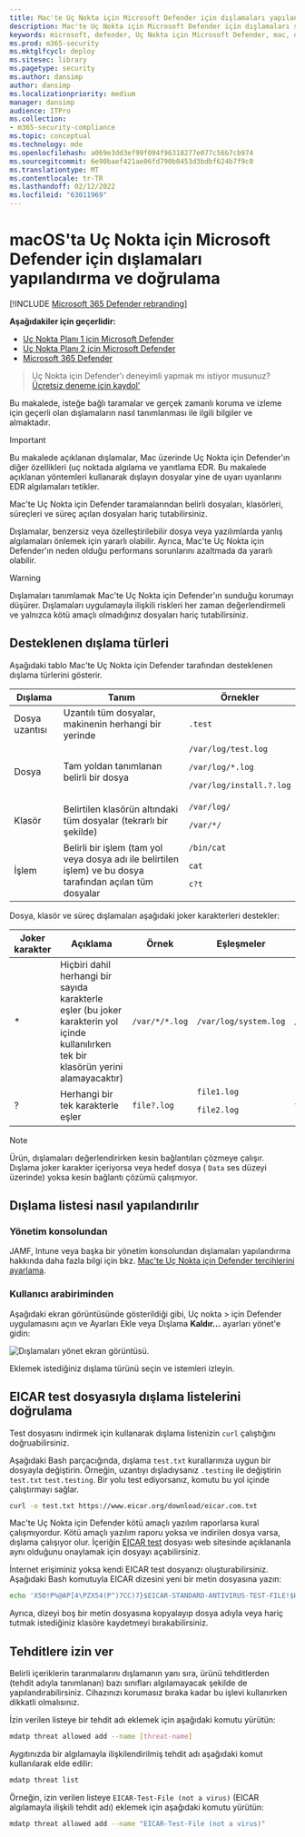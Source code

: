 ```yaml
---
title: Mac'te Uç Nokta için Microsoft Defender için dışlamaları yapılandırma ve doğrulama
description: Mac'te Uç Nokta için Microsoft Defender için dışlamaları sağlama ve doğrulama. Dışlamalar dosyalar, klasörler ve işlemler için ayarlanmış olabilir.
keywords: microsoft, defender, Uç Nokta için Microsoft Defender, mac, dışlamalar, taramalar, virüsten koruma
ms.prod: m365-security
ms.mktglfcycl: deploy
ms.sitesec: library
ms.pagetype: security
ms.author: dansimp
author: dansimp
ms.localizationpriority: medium
manager: dansimp
audience: ITPro
ms.collection:
- m365-security-compliance
ms.topic: conceptual
ms.technology: mde
ms.openlocfilehash: a069e3dd3ef99f094f96318277e077c56b7cb974
ms.sourcegitcommit: 6e90baef421ae06fd790b0453d3bdbf624b7f9c0
ms.translationtype: MT
ms.contentlocale: tr-TR
ms.lasthandoff: 02/12/2022
ms.locfileid: "63011969"
---
```

# <a name="configure-and-validate-exclusions-for-microsoft-defender-for-endpoint-on-macos"></a>macOS'ta Uç Nokta için Microsoft Defender için dışlamaları yapılandırma ve doğrulama

[!INCLUDE [Microsoft 365 Defender rebranding](../../includes/microsoft-defender.md)]


**Aşağıdakiler için geçerlidir:**
- [Uç Nokta Planı 1 için Microsoft Defender](https://go.microsoft.com/fwlink/p/?linkid=2154037)
- [Uç Nokta Planı 2 için Microsoft Defender](https://go.microsoft.com/fwlink/p/?linkid=2154037)
- [Microsoft 365 Defender](https://go.microsoft.com/fwlink/?linkid=2118804)

> Uç Nokta için Defender'ı deneyimli yapmak mı istiyor musunuz? [Ücretsiz deneme için kaydol'](https://signup.microsoft.com/create-account/signup?products=7f379fee-c4f9-4278-b0a1-e4c8c2fcdf7e&ru=https://aka.ms/MDEp2OpenTrial?ocid=docs-wdatp-investigateip-abovefoldlink)

Bu makalede, isteğe bağlı taramalar ve gerçek zamanlı koruma ve izleme için geçerli olan dışlamaların nasıl tanımlanması ile ilgili bilgiler ve almaktadır.

> [!IMPORTANT]
> Bu makalede açıklanan dışlamalar, Mac üzerinde Uç Nokta için Defender'ın diğer özellikleri (uç noktada algılama ve yanıtlama EDR. Bu makalede açıklanan yöntemleri kullanarak dışlayın dosyalar yine de uyarı uyarılarını EDR algılamaları tetikler.

Mac'te Uç Nokta için Defender taramalarından belirli dosyaları, klasörleri, süreçleri ve süreç açılan dosyaları hariç tutabilirsiniz.

Dışlamalar, benzersiz veya özelleştirilebilir dosya veya yazılımlarda yanlış algılamaları önlemek için yararlı olabilir. Ayrıca, Mac'te Uç Nokta için Defender'ın neden olduğu performans sorunlarını azaltmada da yararlı olabilir.

> [!WARNING]
> Dışlamaları tanımlamak Mac'te Uç Nokta için Defender'ın sunduğu korumayı düşürer. Dışlamaları uygulamayla ilişkili riskleri her zaman değerlendirmeli ve yalnızca kötü amaçlı olmadığınız dosyaları hariç tutabilirsiniz.

## <a name="supported-exclusion-types"></a>Desteklenen dışlama türleri

Aşağıdaki tablo Mac'te Uç Nokta için Defender tarafından desteklenen dışlama türlerini gösterir.

Dışlama|Tanım|Örnekler
---|---|---
Dosya uzantısı|Uzantılı tüm dosyalar, makinenin herhangi bir yerinde|`.test`
Dosya|Tam yoldan tanımlanan belirli bir dosya|`/var/log/test.log` <p> `/var/log/*.log` <p> `/var/log/install.?.log`
Klasör|Belirtilen klasörün altındaki tüm dosyalar (tekrarlı bir şekilde)|`/var/log/` <p> `/var/*/`
İşlem|Belirli bir işlem (tam yol veya dosya adı ile belirtilen işlem) ve bu dosya tarafından açılan tüm dosyalar|`/bin/cat` <p> `cat` <p> `c?t`

Dosya, klasör ve süreç dışlamaları aşağıdaki joker karakterleri destekler:

Joker karakter|Açıklama|Örnek|Eşleşmeler|Eşmser değil
---|---|---|---|---
\*|Hiçbiri dahil herhangi bir sayıda karakterle eşler (bu joker karakterin yol içinde kullanılırken tek bir klasörün yerini alamayacaktır)|`/var/*/*.log`|`/var/log/system.log`|`/var/log/nested/system.log`
?|Herhangi bir tek karakterle eşler|`file?.log`|`file1.log` <p> `file2.log`|`file123.log`

> [!NOTE]
> Ürün, dışlamaları değerlendirirken kesin bağlantıları çözmeye çalışır. Dışlama joker karakter içeriyorsa veya hedef dosya ( `Data` ses düzeyi üzerinde) yoksa kesin bağlantı çözümü çalışmıyor.

## <a name="how-to-configure-the-list-of-exclusions"></a>Dışlama listesi nasıl yapılandırılır

### <a name="from-the-management-console"></a>Yönetim konsolundan

JAMF, Intune veya başka bir yönetim konsolundan dışlamaları yapılandırma hakkında daha fazla bilgi için bkz. [Mac'te Uç Nokta için Defender tercihlerini ayarlama](mac-preferences.md).

### <a name="from-the-user-interface"></a>Kullanıcı arabiriminden

Aşağıdaki ekran görüntüsünde gösterildiği gibi, Uç nokta  \> için Defender uygulamasını açın ve Ayarları Ekle veya Dışlama **Kaldır...** ayarları yönet'e gidin:

![Dışlamaları yönet ekran görüntüsü.](images/mdatp-37-exclusions.png)

Eklemek istediğiniz dışlama türünü seçin ve istemleri izleyin.

## <a name="validate-exclusions-lists-with-the-eicar-test-file"></a>EICAR test dosyasıyla dışlama listelerini doğrulama

Test dosyasını indirmek için kullanarak dışlama listenizin `curl` çalıştığını doğruabilirsiniz.

Aşağıdaki Bash parçacığında, dışlama `test.txt` kurallarınıza uygun bir dosyayla değiştirin. Örneğin, uzantıyı dışladıysanız `.testing` ile değiştirin `test.txt` `test.testing`. Bir yolu test ediyorsanız, komutu bu yol içinde çalıştırmayı sağlar.

```bash
curl -o test.txt https://www.eicar.org/download/eicar.com.txt
```

Mac'te Uç Nokta için Defender kötü amaçlı yazılım raporlarsa kural çalışmıyordur. Kötü amaçlı yazılım raporu yoksa ve indirilen dosya varsa, dışlama çalışıyor olur. İçeriğin [EICAR test](http://2016.eicar.org/86-0-Intended-use.html) dosyası web sitesinde açıklananla aynı olduğunu onaylamak için dosyayı açabilirsiniz.

İnternet erişiminiz yoksa kendi EICAR test dosyanızı oluşturabilirsiniz. Aşağıdaki Bash komutuyla EICAR dizesini yeni bir metin dosyasına yazın:

```bash
echo 'X5O!P%@AP[4\PZX54(P^)7CC)7}$EICAR-STANDARD-ANTIVIRUS-TEST-FILE!$H+H*' > test.txt
```

Ayrıca, dizeyi boş bir metin dosyasına kopyalayıp dosya adıyla veya hariç tutmak istediğiniz klasöre kaydetmeyi bırakabilirsiniz.

## <a name="allow-threats"></a>Tehditlere izin ver

Belirli içeriklerin taranmalarını dışlamanın yanı sıra, ürünü tehditlerden (tehdit adıyla tanımlanan) bazı sınıfları algılamayacak şekilde de yapılandırabilirsiniz. Cihazınızı korumasız bıraka kadar bu işlevi kullanırken dikkatli olmalısınız.

İzin verilen listeye bir tehdit adı eklemek için aşağıdaki komutu yürütün:

```bash
mdatp threat allowed add --name [threat-name]
```

Aygıtınızda bir algılamayla ilişkilendirilmiş tehdit adı aşağıdaki komut kullanılarak elde edilir:

```bash
mdatp threat list
```

Örneğin, izin verilen listeye `EICAR-Test-File (not a virus)` (EICAR algılamayla ilişkili tehdit adı) eklemek için aşağıdaki komutu yürütün:

```bash
mdatp threat allowed add --name "EICAR-Test-File (not a virus)"
```
